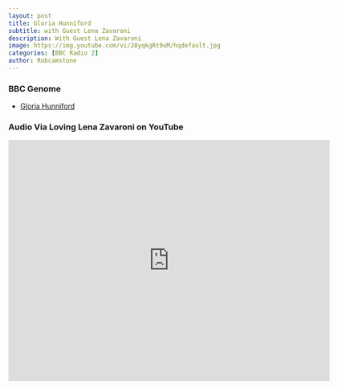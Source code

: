 ```yaml
---
layout: post
title: Gloria Hunniford
subtitle: with Guest Lena Zavaroni
description: With Guest Lena Zavaroni
image: https://img.youtube.com/vi/28yqkgRt9uM/hqdefault.jpg
categories: [BBC Radio 2]
author: Robcamstone
---
```


### BBC Genome
* [Gloria Hunniford](https://genome.ch.bbc.co.uk/schedules/radio2/1982-07-06#at-12.00)

### Audio Via Loving Lena Zavaroni on YouTube
<div class="responsive-video"><iframe width="640px" height="480px" src="https://www.youtube.com/embed/28yqkgRt9uM?rel=0&showinfo=1" frameborder="0" allowfullscreen=""></iframe></div>

